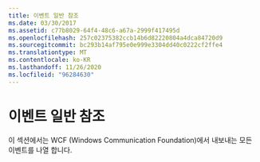 ```yaml
---
title: 이벤트 일반 참조
ms.date: 03/30/2017
ms.assetid: c77b8029-64f4-48c6-a67a-2999f417495d
ms.openlocfilehash: 257c02375382ccb14b6d82220804a4dca84720d9
ms.sourcegitcommit: bc293b14af795e0e999e3304dd40c0222cf2ffe4
ms.translationtype: MT
ms.contentlocale: ko-KR
ms.lasthandoff: 11/26/2020
ms.locfileid: "96284630"
---
```

# <a name="events-general-reference"></a>이벤트 일반 참조

이 섹션에서는 WCF (Windows Communication Foundation)에서 내보내는 모든 이벤트를 나열 합니다.
